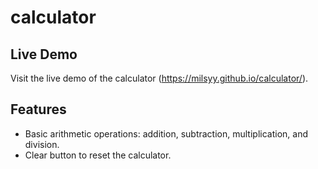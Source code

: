 # calculator

## Live Demo

Visit the live demo of the calculator (https://milsyy.github.io/calculator/).

## Features

- Basic arithmetic operations: addition, subtraction, multiplication, and division.
- Clear button to reset the calculator.
